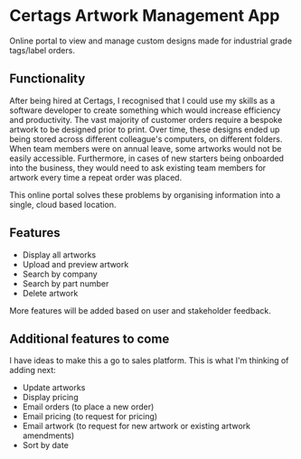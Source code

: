 # Certags Artwork Management App

Online portal to view and manage custom designs made for industrial grade tags/label orders. 

## Functionality

After being hired at Certags, I recognised that I could use my skills as a software developer to create something which would increase efficiency and productivity. The vast majority of customer orders require a bespoke artwork to be designed prior to print. Over time, these designs ended up being stored across different colleague's computers, on different folders. When team members were on annual leave, some artworks would not be easily accessible. Furthermore, in cases of new starters being onboarded into the business, they would need to ask existing team members for artwork every time a repeat order was placed.

This online portal solves these problems by organising information into a single, cloud based location.

 ## Features

  - Display all artworks
  - Upload and preview artwork
  - Search by company
  - Search by part number
  - Delete artwork

  More features will be added based on user and stakeholder feedback.

  ## Additional features to come

  I have ideas to make this a go to sales platform. This is what I'm thinking of adding next:
  
   - Update artworks
   - Display pricing
   - Email orders (to place a new order)
   - Email pricing (to request for pricing)
   - Email artwork (to request for new artwork or existing artwork amendments)
   - Sort by date
